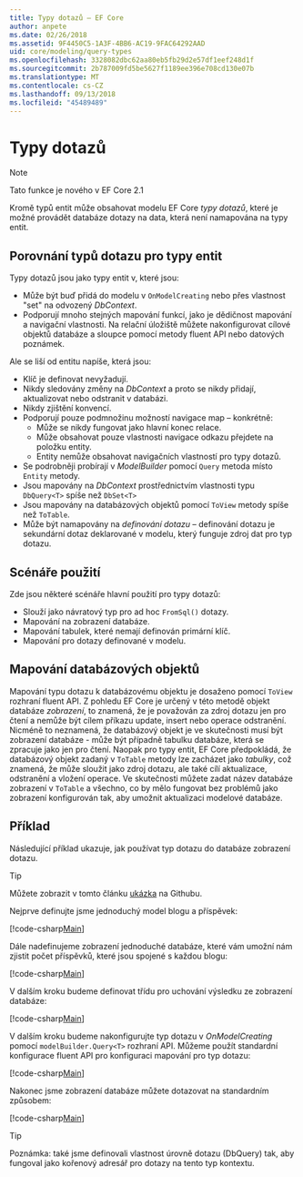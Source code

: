 ```yaml
---
title: Typy dotazů – EF Core
author: anpete
ms.date: 02/26/2018
ms.assetid: 9F4450C5-1A3F-4BB6-AC19-9FAC64292AAD
uid: core/modeling/query-types
ms.openlocfilehash: 3328082dbc62aa80eb5fb29d2e57df1eef248d1f
ms.sourcegitcommit: 2b787009fd5be5627f1189ee396e708cd130e07b
ms.translationtype: MT
ms.contentlocale: cs-CZ
ms.lasthandoff: 09/13/2018
ms.locfileid: "45489489"
---
```

# <a name="query-types"></a>Typy dotazů
> [!NOTE]
> Tato funkce je nového v EF Core 2.1

Kromě typů entit může obsahovat modelu EF Core _typy dotazů_, které je možné provádět databáze dotazy na data, která není namapována na typy entit.

## <a name="compare-query-types-to-entity-types"></a>Porovnání typů dotazu pro typy entit

Typy dotazů jsou jako typy entit v, které jsou:

- Může být buď přidá do modelu v `OnModelCreating` nebo přes vlastnost "set" na odvozený _DbContext_.
- Podporují mnoho stejných mapování funkcí, jako je dědičnost mapování a navigační vlastnosti. Na relační úložiště můžete nakonfigurovat cílové objektů databáze a sloupce pomocí metody fluent API nebo datových poznámek.

Ale se liší od entitu napíše, která jsou:

- Klíč je definovat nevyžadují.
- Nikdy sledovány změny na _DbContext_ a proto se nikdy přidají, aktualizovat nebo odstranit v databázi.
- Nikdy zjištění konvencí.
- Podporují pouze podmnožinu možností navigace map – konkrétně:
  - Může se nikdy fungovat jako hlavní konec relace.
  - Může obsahovat pouze vlastnosti navigace odkazu přejdete na položku entity.
  - Entity nemůže obsahovat navigačních vlastností pro typy dotazů.
- Se podrobněji probírají v _ModelBuilder_ pomocí `Query` metoda místo `Entity` metody.
- Jsou mapovány na _DbContext_ prostřednictvím vlastnosti typu `DbQuery<T>` spíše než `DbSet<T>`
- Jsou mapovány na databázových objektů pomocí `ToView` metody spíše než `ToTable`.
- Může být namapovány na _definování dotazu_ – definování dotazu je sekundární dotaz deklarované v modelu, který funguje zdroj dat pro typ dotazu.

## <a name="usage-scenarios"></a>Scénáře použití

Zde jsou některé scénáře hlavní použití pro typy dotazů:

- Slouží jako návratový typ pro ad hoc `FromSql()` dotazy.
- Mapování na zobrazení databáze.
- Mapování tabulek, které nemají definován primární klíč.
- Mapování pro dotazy definované v modelu.

## <a name="mapping-to-database-objects"></a>Mapování databázových objektů

Mapování typu dotazu k databázovému objektu je dosaženo pomocí `ToView` rozhraní fluent API. Z pohledu EF Core je určený v této metodě objekt databáze _zobrazení_, to znamená, že je považován za zdroj dotazu jen pro čtení a nemůže být cílem příkazu update, insert nebo operace odstranění. Nicméně to neznamená, že databázový objekt je ve skutečnosti musí být zobrazení databáze - může být případně tabulku databáze, která se zpracuje jako jen pro čtení. Naopak pro typy entit, EF Core předpokládá, že databázový objekt zadaný v `ToTable` metody lze zacházet jako _tabulky_, což znamená, že může sloužit jako zdroj dotazu, ale také cílí aktualizace, odstranění a vložení operace. Ve skutečnosti můžete zadat název databáze zobrazení v `ToTable` a všechno, co by mělo fungovat bez problémů jako zobrazení konfigurován tak, aby umožnit aktualizaci modelové databáze.

## <a name="example"></a>Příklad

Následující příklad ukazuje, jak používat typ dotazu do databáze zobrazení dotazu.

> [!TIP]
> Můžete zobrazit v tomto článku [ukázka](https://github.com/aspnet/EntityFrameworkCore/tree/master/samples/QueryTypes) na Githubu.

Nejprve definujte jsme jednoduchý model blogu a příspěvek:

[!code-csharp[Main](../../../efcore-repo/samples/QueryTypes/Program.cs#Entities)]

Dále nadefinujeme zobrazení jednoduché databáze, které vám umožní nám zjistit počet příspěvků, které jsou spojené s každou blogu:

[!code-csharp[Main](../../../efcore-repo/samples/QueryTypes/Program.cs#View)]

V dalším kroku budeme definovat třídu pro uchování výsledku ze zobrazení databáze:

[!code-csharp[Main](../../../efcore-repo/samples/QueryTypes/Program.cs#QueryType)]

V dalším kroku budeme nakonfigurujte typ dotazu v _OnModelCreating_ pomocí `modelBuilder.Query<T>` rozhraní API.
Můžeme použít standardní konfigurace fluent API pro konfiguraci mapování pro typ dotazu:

[!code-csharp[Main](../../../efcore-repo/samples/QueryTypes/Program.cs#Configuration)]

Nakonec jsme zobrazení databáze můžete dotazovat na standardním způsobem:

[!code-csharp[Main](../../../efcore-repo/samples/QueryTypes/Program.cs#Query)]

> [!TIP]
> Poznámka: také jsme definovali vlastnost úrovně dotazu (DbQuery) tak, aby fungoval jako kořenový adresář pro dotazy na tento typ kontextu.
